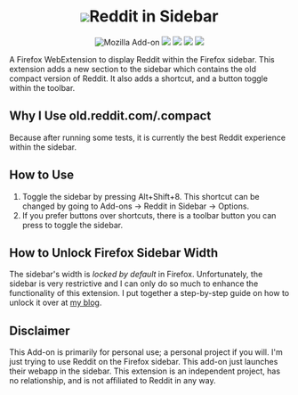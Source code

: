 <h1 align=center><img src="/icons/icon1_96.png" />Reddit in Sidebar</h1>

<p align=center>
<img alt="Mozilla Add-on" src="https://img.shields.io/amo/v/%7B15e57753-391e-4dd7-bd6b-911d22d5ba93%7D?style=for-the-badge">
<img src="https://img.shields.io/amo/rating/%7B15e57753-391e-4dd7-bd6b-911d22d5ba93%7D?style=for-the-badge" />
<img src="https://img.shields.io/amo/dw/%7B15e57753-391e-4dd7-bd6b-911d22d5ba93%7D?style=for-the-badge" />
<img src="https://img.shields.io/amo/users/%7B15e57753-391e-4dd7-bd6b-911d22d5ba93%7D?style=for-the-badge" />
<img src="https://img.shields.io/github/license/datastring/firefox-telegram-in-sidebar?style=for-the-badge" />
</p>

A Firefox WebExtension to display Reddit within the Firefox sidebar. This extension adds a new section to the sidebar which contains the old compact version of Reddit. It also adds a shortcut, and a button toggle within the toolbar.

## Why I Use old.reddit.com/.compact

Because after running some tests, it is currently the best Reddit experience within the sidebar.

## How to Use

1. Toggle the sidebar by pressing Alt+Shift+8. This shortcut can be changed by going to Add-ons -> Reddit in Sidebar -> Options.
2. If you prefer buttons over shortcuts, there is a toolbar button you can press to toggle the sidebar.

## How to Unlock Firefox Sidebar Width

The sidebar's width is *locked by default* in Firefox. Unfortunately, the sidebar is very restrictive and I can only do so much to enhance the functionality of this extension. I put together a step-by-step guide on how to unlock it over at [my blog](https://stressed.dev/unlock-max-width-of-firefoxs-sidebar/).

## Disclaimer

This Add-on is primarily for personal use; a personal project if you will. I'm just trying to use Reddit on the Firefox sidebar. This add-on just launches their webapp in the sidebar. This extension is an independent project, has no relationship, and is not affiliated to Reddit in any way.
